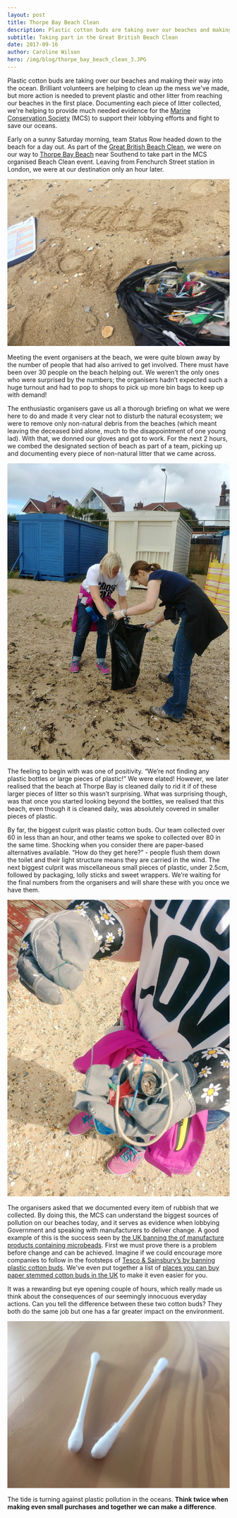 ```yaml
---
layout: post
title: Thorpe Bay Beach Clean
description: Plastic cotton buds are taking over our beaches and making their way into the ocean. Brilliant volunteers are helping to clean up the mess we've made.
subtitle: Taking part in the Great British Beach Clean
date: 2017-09-16
author: Caroline Wilson
hero: /img/blog/thorpe_bay_beach_clean_3.JPG
---
```

[gbbc]: http://www.mcsuk.org/beachwatch/greatbritishbeachclean
[thorpe-bay]: http://www.mcsuk.org/beachwatch/beach/thorpe-bay
[mcs]: http://www.mcsuk.org/
[ban-microbeads]: http://www.bbc.co.uk/news/uk-37263087
[ban-cotton-buds]: https://www.theguardian.com/environment/2016/nov/30/tesco-and-sainsburys-ban-plastic-cotton-buds-to-cut-wast
[buypaperbuds]: http://www.statusrow.com/2017/10/13/where-buy-plastic-free-paper-cotton-buds.html

Plastic cotton buds are taking over our beaches and making their way into the ocean. Brilliant volunteers are helping to clean up the mess we've made, but more action is needed to prevent plastic and other litter from reaching our beaches in the first place. Documenting each piece of litter collected, we're helping to provide much needed evidence for the [Marine Conservation Society][mcs] (MCS) to support their lobbying efforts and fight to save our oceans.

Early on a sunny Saturday morning, team Status Row headed down to the beach for a day out. As part of the [Great British Beach Clean][gbbc], we were on our way to [Thorpe Bay Beach][thorpe-bay] near Southend to take part in the MCS organised Beach Clean event. Leaving from Fenchurch Street station in London, we were at our destination only an hour later.

![Image of Status Row](/img/blog/thorpe_bay_beach_clean_3.JPG)

Meeting the event organisers at the beach, we were quite blown away by the number of people that had also arrived to get involved. There must have been over 30 people on the beach helping out. We weren’t the only ones who were surprised by the numbers; the organisers hadn’t expected such a huge turnout and had to pop to shops to pick up more bin bags to keep up with demand!

The enthusiastic organisers gave us all a thorough briefing on what we were here to do and made it very clear not to disturb the natural ecosystem; we were to remove only non-natural debris from the beaches (which meant leaving the deceased bird alone, much to the disappointment of one young lad). With that, we donned our gloves and got to work. For the next 2 hours, we combed the designated section of beach as part of a team, picking up and documenting every piece of non-natural litter that we came across.

![Image of Status Row](/img/blog/thorpe_bay_beach_clean_1.JPG)

The feeling to begin with was one of positivity. “We’re not finding any plastic bottles or large pieces of plastic!” We were elated! However, we later realised that the beach at Thorpe Bay is cleaned daily to rid it if of these larger pieces of litter so this wasn’t surprising. What was surprising though, was that once you started looking beyond the bottles, we realised that this beach, even though it is cleaned daily, was absolutely covered in smaller pieces of plastic.

By far, the biggest culprit was plastic cotton buds. Our team collected over 60 in less than an hour, and other teams we spoke to collected over 80 in the same time. Shocking when you consider there are paper-based alternatives available. “How do they get here?” - people flush them down the toilet and their light structure means they are carried in the wind. The next biggest culprit was miscellaneous small pieces of plastic, under 2.5cm, followed by packaging, lolly sticks and sweet wrappers. We’re waiting for the final numbers from the organisers and will share these with you once we have them.

![Image of Status Row](/img/blog/thorpe_bay_beach_clean_2.JPG)

The organisers asked that we documented every item of rubbish that we collected. By doing this, the MCS can understand the biggest sources of pollution on our beaches today, and it serves as evidence when lobbying Government and speaking with manufacturers to deliver change. A good example of this is the success seen by [the UK banning the of manufacture products containing microbeads][ban-microbeads]. First we must prove there is a problem before change and can be achieved. Imagine if we could encourage more companies to follow in the footsteps of [Tesco & Sainsbury’s by banning plastic cotton buds][ban-cotton-buds]. We've even put together a list of [places you can buy paper stemmed cotton buds in the UK][buypaperbuds] to make it even easier for you.

It was a rewarding but eye opening couple of hours, which really made us think about the consequences of our seemingly innocuous everyday actions. Can you tell the difference between these two cotton buds? They both do the same job but one has a far greater impact on the environment.

![Image of Status Row](/img/blog/plastic_vs_paper_cotton_buds.JPG)

The tide is turning against plastic pollution in the oceans. __Think twice when making even small purchases and together we can make a difference__.
